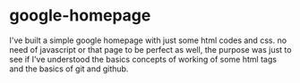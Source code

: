 # google-homepage
I've built a simple google homepage with just some html codes and css.
no need of javascript or that page to be perfect as well, the purpose 
was just to see if I've understood the basics concepts of working of some html tags
and the basics of git and github.